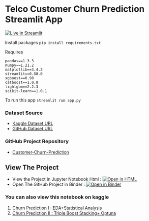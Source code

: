 # Telco Customer Churn Prediction Streamlit App
[![Live in Streamlit](https://static.streamlit.io/badges/streamlit_badge_black_white.svg)](https://share.streamlit.io//ahmedshahriar/Telco-Customer-Churn-Prediction-Streamlit-App/main/app.py)

Install packages `pip install requirements.txt`

Requires
```
pandas==1.3.3
numpy~=1.21.2
matplotlib==3.4.3
streamlit==0.88.0
xgboost==0.90
catboost==1.0.0
lightgbm==2.2.3
scikit-learn==1.0.1
```

To run this app `streamlit run app.py`


### Dataset Source 

* [Kaggle Dataset URL](https://www.kaggle.com/blastchar/telco-customer-churn)
* [GitHub Dataset URL](https://github.com/IBM/telco-customer-churn-on-icp4d/tree/master/data)

### GitHub Project Repository 
* [Customer-Churn-Prediction](https://github.com/ahmedshahriar/Customer-Churn-Prediction)

## View The Project
* View the Project in Jupyter Notebook Html : [![Open in HTML](https://img.shields.io/badge/Html-Open%20Notebook-blue?logo=HTML5)](https://nbviewer.org/github/ahmedshahriar/Customer-Churn-Prediction/blob/main/Telco-Customer-Churn-Prediction.html) 
* Open The GitHub Project in Binder : [![Open in Binder](https://mybinder.org/badge_logo.svg)](https://mybinder.org/v2/gh/ahmedshahriar/Customer-Churn-Prediction/main)

### You can also view this notebook on kaggle

1. [Churn Prediction I : EDA+Statistical Analysis](https://www.kaggle.com/ahmedshahriarsakib/churn-prediction-i-eda-statistical-analysis)
2. [Churn Prediction II : Triple Boost Stacking+  Optuna](https://www.kaggle.com/ahmedshahriarsakib/churn-prediction-ii-triple-boost-stacking-optuna)
